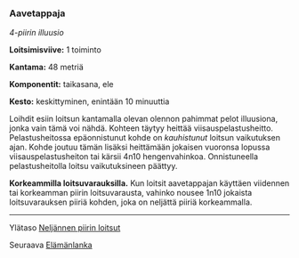 ### Aavetappaja

*4-piirin illuusio*

**Loitsimisviive:** 1 toiminto

**Kantama:** 48 metriä

**Komponentit:** taikasana, ele

**Kesto:** keskittyminen, enintään 10 minuuttia

Loihdit esiin loitsun kantamalla olevan olennon pahimmat pelot illuusiona, jonka vain tämä voi nähdä. Kohteen täytyy heittää viisauspelastusheitto. Pelastusheitossa epäonnistunut kohde on *kauhistunut* loitsun vaikutuksen ajan. Kohde joutuu tämän lisäksi heittämään jokaisen vuoronsa lopussa viisauspelastusheiton tai kärsii 4n10 hengenvahinkoa. Onnistuneella pelastusheitolla loitsu vaikutuksineen päättyy.

**Korkeammilla loitsuvarauksilla.** Kun loitsit aavetappajan käyttäen viidennen tai korkeamman piirin loitsuvarausta, vahinko nousee 1n10 jokaista loitsuvarauksen piiriä kohden, joka on neljättä piiriä korkeammalla. 

----

Ylätaso [Neljännen piirin loitsut](4_piirin_loitsut.md)

Seuraava [Elämänlanka](Elämänlanka.md)
